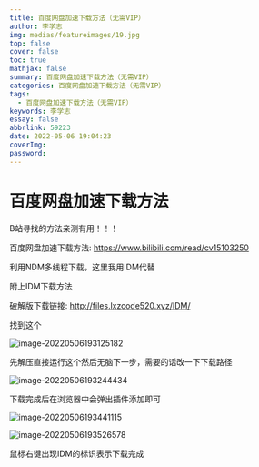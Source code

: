 ```yaml
---
title: 百度网盘加速下载方法（无需VIP）
author: 李学志
img: medias/featureimages/19.jpg
top: false
cover: false
toc: true
mathjax: false
summary: 百度网盘加速下载方法（无需VIP）
categories: 百度网盘加速下载方法（无需VIP）
tags:
  - 百度网盘加速下载方法（无需VIP）
keywords: 李学志
essay: false
abbrlink: 59223
date: 2022-05-06 19:04:23
coverImg:
password:
---
```


# 百度网盘加速下载方法

B站寻找的方法亲测有用！！！

百度网盘加速下载方法: https://www.bilibili.com/read/cv15103250

利用NDM多线程下载，这里我用IDM代替

附上IDM下载方法

破解版下载链接: http://files.lxzcode520.xyz/IDM/

找到这个

![image-20220506193125182](http://image.lxzcode520.xyz/img/image-20220506193125182.png)

先解压直接运行这个然后无脑下一步，需要的话改一下下载路径

![image-20220506193244434](http://image.lxzcode520.xyz/img/image-20220506193244434.png)

下载完成后在浏览器中会弹出插件添加即可

![image-20220506193441115](http://image.lxzcode520.xyz/img/image-20220506193441115.png)

![image-20220506193526578](http://image.lxzcode520.xyz/img/image-20220506193526578.png)

鼠标右键出现IDM的标识表示下载完成
